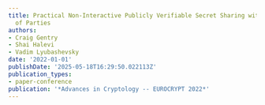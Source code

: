 ```yaml
---
title: Practical Non-Interactive Publicly Verifiable Secret Sharing with Thousands
  of Parties
authors:
- Craig Gentry
- Shai Halevi
- Vadim Lyubashevsky
date: '2022-01-01'
publishDate: '2025-05-18T16:29:50.022113Z'
publication_types:
- paper-conference
publication: '*Advances in Cryptology -- EUROCRYPT 2022*'
---
```

